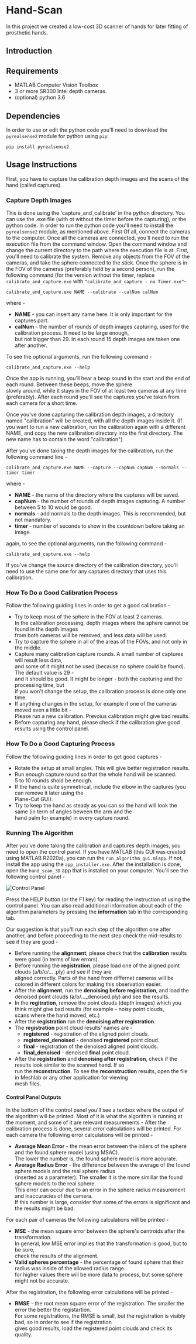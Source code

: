 # Hand-Scan
In this project we created a low-cost 3D scanner of hands for later fitting of prosthetic hands.

## Introduction


## Requirements
* MATLAB Computer Vision Toolbox
* 3 or more SR300 Intel depth cameras.
* (optional) python 3.6

## Dependencies
In order to use or edit the python code you'll need to download the `pyrealsense2` module for python using `pip`:
```
pip install pyrealsense2
```

## Usage Instructions
First, you have to capture the calibration depth images and the scans of the hand (called captures).

### Capture Depth Images
This is done using the 'capture_and_calibrate' in the python directory.
You can use the .exe file (with ot without the timer before the capturing), or the python code. In order to run
the python code you'll need to install the `pyrealsense2` module, as mentioned above.
First Of all, connect the cameras to the computer.
Once all the cameras are connected, you'll need to run the execution file from the command window.
Open the command window and change the current directory to the path where the execution file is at.
First, you'll need to calibrate the system. Remove any objects from the FOV of the cameras, and 
take the sphere connected to the stick. 
Once the sphere is in the FOV of the cameras (preferably held by a second person), run the following command (for 
the version without the timer, replace ``` calibrate_and_capture.exe ``` with ``` "calibrate_and_capture - no Timer.exe" ```- 
```
calibrate_and_capture.exe NAME --calibrate --calNum calNum
```
where - 
* **NAME** - you can insert any name here. It is only important for the captures part.
* **calNum** - the number of rounds of depth images capturing, used for the calibration process. It need to be large enough, \
but not bigger than 29. In each round 15 depth images are taken one after another.

To see the optional arguments, run the following command - 
```
calibrate_and_capture.exe --help
```
Once the app is running, you'll hear a beap sound in the start and the end of each round. Between these beeps, move the sphere \
slowly around, while it stays in the FOV of at least two cameras at any time (preferably).
After each round you'll see the captures you've taken from each camera for a short time.

Once you've done capturing the calibration depth images, a directory named "calibration" will be created, with all the depth images inside it.
(If you want to run a new calibration, run the calibration again with a different NAME, and copy the new calibration directory into the first directory.
The new name has to contain the word "calibration")


After you've done taking the depth images for the calibration, run the following command line - 
```
calibrate_and_capture.exe NAME --capture --capNum capNum --normals --timer timer
```
where - 
* **NAME** - the name of the directory where the captures will be saved.
* **capNum** - the number of rounds of depth images capturing. A number between 5 to 10 would be good.
* **normals** - add normals to the depth images. This is recommended, but not mandatory.
* **timer** - number of seconds to show in the countdown before taking an image.

again, to see the optional arguments, run the following command - 
```
calibrate_and_capture.exe --help
```
If you've change the source directory of the calibration directory, you'll need to use the same one for any captures directory 
that uses this calibration.

### How To Do a Good Calibration Process
Follow the following guiding lines in order to get a good calibration - 
* Try to keep most of the sphere in the FOV at least 2 cameras. \
In the calibration processing, depth images where the sphere cannot be found in the depth images \
from both cameras will be removed, and less data will be used.
* Try to capture the sphere in all of the areas of the FOVs, and not only in the middle.
* Capture many calibration capture rounds. A small number of captures will result less data, \
and some of it might not be used (because no sphere could be found). The default value is 29 - \
and it should be good. It might be longer - both the capturing and the processing time, but \
if you won't change the setup, the calibration process is done only one time.
* If anything changes in the setup, for example if one of the cameras moved even a little bit - \
Please run a new calibration. Prevoius calibration might give bad results.
* Before capturing any hand, please check if the calibration give good results using the control panel.

### How To Do a Good Capturing Process
Follow the following guiding lines in order to get good captures - 
* Rotate the setup at small angles. This will give better registration results.
* Run enough capture round so that the whole hand will be scanned. \
5 to 10 rounds shold be enough.
* If the hand is quite symmetrical, include the elbow in the captures (you can remove it later using the \
Plane-Cut GUI).
* Try to keep the hand as steady as you can so the hand will look the same (in term of angles beween the arm and the \
hand palm for example) in every capture round.


### Running The Algorithm

After you've done taking the calibration and captures depth images, you need to open the control panel.
If you have MATLAB (this GUI was created using MATLAB R2020a), you can run the ```run_algorithm_gui.mlapp```.
If not, install the app using the ```app_installer.exe```.
After the installation is done, open the ```hand_scan_3D``` app that is installed on your computer.
You'll see the following control panel - 


<img src="/images/application_gui.png" alt="Control Panel"/>


Press the HELP button (or the F1 key) for reading the instruction of using the control panel.
You can also read additional information about each of the algorithm parameters by pressing the **information** tab in the corresponding tab.

Our suggestion is that you'll run each step of the algorithm one after another, and before proceeding 
to the next step check the mid-results to see if they are good -
* Before running the **alignment**, please check that the **calibration** results were good (in terms of low errors).
* Before running the **registration**, please load one of the aligned point clouds (a/b/c/... .ply) and see if they are \
aligned correctly. Parts of the hand from differnet cameras will be colored in different colors for making this observation easier.
* After the **alignment**, run the **denoising before registration**, and load the denoised point clouds (a/b/..._denoised.ply) and see the results.
* In the **regitration**, remove the point clouds (depth images) which you think might give bad results (for example - noisy point clouds, \
scans where the hand moved, etc.)
* After the **registration** run the **denoising after registration**.
* The **registration** point cloud results' names are - 
	- **registered** - registration of the aligned point clouds.
	- **registered_denoised** - denoised **registered** point cloud.
	- **final** - registration of the denoised aligned point clouds.
	- **final_denoised** - denoised **final** point cloud.
* After the **registration** and **denoising after registration**, check if the results look similar to the scanned hand. If so\
 run the **reconstruction**. To see the **reconstruction** results, open the file in Meshlab or any other application for viewing \
 mesh files.


#### Control Panel Outputs
In the bottom of the control panel you'll see a textbox where the output of the algorithm will be printed.
Most of it is what the algorithm is running at the moment, and some of it are relevant measurements - 
After the calibration process is done, several error calculations will be printed.
For each camera the following error calculations will be printed -
* **Average Mean Error** - the mean error between the inliers of the sphere and the found sphere model (using MSAC). \
The lower the number is, the found sphere model is more accurate.
* **Average Radius Error** - the difference between the average of the found sphere models and the real sphere radius \
(inserted as a parameter). The smaller it is the more simillar the found sphere models to the real sphere. \
This error can occur due to an error in the sphere radius measurement and inaccuracies of the camera. \
If this number is large, consider that some of the errors is significant and the results might be bad.

For each pair of cameras the following calculations will be printed -
* **MSE** - the mean square error between the sphere's centroids after the transformation. \
In general, low MSE error implies that the transformation is good, but to be sure, \
check the results of the alignment.
* **Valid spheres percentage** - the percentage of found sphere that their radius was inside of the allowed radius range. \
for higher values there will be more data to process, but some sphere might not be accurate.

After the registration, the following error calculations will be printed - 
* **RMSE** - the root mean square error of the registration. The smaller the error the better the registartion. \
For some registrations, the RMSE is small, but the registration is visibly bad, so in order to see if the registration \
gives good results, load the registered point clouds and check its quality.




